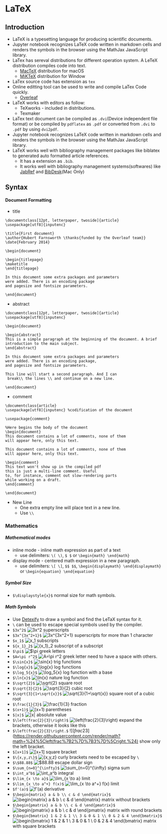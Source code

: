 # LaTeX

## Introduction

- LaTeX is a typesetting language for producing scientific documents.
- Jupyter notebook recognizes LaTeX code written in markdown cells and renders the symbols in the browser using the MathJax JavaScript library.
- LaTex has sereval distributions for different operation system. A LeTeX distribution compiles code into text.
  - [MacTeX](http://www.tug.org/mactex/) distribution for macOS
  - [MiKTeX](https://miktex.org) distribution for Window
- LaTex source code has extension as `tex`
- Online editting tool can be used to write and compile LaTex Code quickly.
  - [Overleaf](https://www.overleaf.com)
- LaTeX works with editors as follow:
  - TeXworks - included in distributions.
  - Texmaker
- LaTex text document can be compiled as `.dvi`(Device independent file format) or be compiled by `pdflatex` as `.pdf` or converted from `.dvi` to `.pdf` by using `dvi2pdf`.
- Jupyter notebook recognizes LaTeX code written in markdown cells and renders the symbols in the browser using the MathJax JavaScript library.
- LaTeX works well with bibliography management packages like biblatex to generated auto formatted article references.
  - It has a extension as `.bib`.
  - It works well with bibliography management systems(softwares) like [JabRef](http://www.jabref.org) and [BibDesk](https://sourceforge.net/p/bibdesk/svn/HEAD/tree/)(Mac Only)

## Syntax

#### Document Formatting

- title

```
\documentclass[12pt, letterpaper, twoside]{article}
\usepackage[utf8]{inputenc}

\title{First document}
\author{Hubert Farnsworth \thanks{funded by the Overleaf team}}
\date{February 2014}

\begin{document}

\begin{titlepage}
\maketitle
\end{titlepage}

In this document some extra packages and parameters
were added. There is an encoding package
and pagesize and fontsize parameters.

\end{document}
```

- abstract

```
\documentclass[12pt, letterpaper, twoside]{article}
\usepackage[utf8]{inputenc}

\begin{document}

\begin{abstract}
This is a simple paragraph at the beginning of the document. A brief introduction to the main subject.
\end{abstract}

In this document some extra packages and parameters
were added. There is an encoding package,
and pagesize and fontsize parameters.

This line will start a second paragraph. And I can
 break\\ the lines \\ and continue on a new line.

\end{document}
```

- comment

```
\documentclass{article}
\usepackage[utf8]{inputenc} %codification of the document

\usepackage{comment}

%Here begins the body of the document
\begin{document}
This document contains a lot of comments, none of them
will appear here, only this text.

This document contains a lot of comments, none of them
will appear here, only this text.

\begin{comment}
This text won't show up in the compiled pdf
this is just a multi-line comment. Useful
to, for instance, comment out slow-rendering parts
while working on a draft.
\end{comment}

\end{document}
```

- New Line
  - One extra empty line will place text in a new line.
  - Use `\\`

### Mathematics

##### Mathematical modes

- inline mode - inline math expression as part of a text
  - use delimiters: `\( \)`, `$ $` or `\begin{math} \end{math}`
- display mode - centered math expression in a new paragraph.
  - use delimiters: `\[ \]`, `$$ $$`, `\begin{displaymath} \end{displaymath}` or `\begin{equation} \end{equation}`

##### Symbol Size

- `$\displaystyle{x}$` normal size for math symbols.

##### Math Symbols

- Use [Detexify](http://detexify.kirelabs.org/classify.html) to draw a symbol and find the LeTaX syntax for it.
- `\` can be used to escape special symbols used by the compiler.
- `$3x^2$` ![$3x^2$](https://render.githubusercontent.com/render/math?math=%243x%5E2%24) superscripts
- `$3x^{3x^2+1}$` ![$3x^{3x^2+1}$](https://render.githubusercontent.com/render/math?math=%243x%5E%7B3x%5E2%2B1%7D%24) superscripts for more than 1 character
- `$x_1$` ![$x_1$](https://render.githubusercontent.com/render/math?math=%24x_1%24) subscripts
- `${x_1}_2$` ![${x_1}_2$](https://render.githubusercontent.com/render/math?math=%24%7Bx_1%7D_2%24) subscript of a subscript
- `$\pi$` ![$\pi](https://render.githubusercontent.com/render/math?math=%24%5Cpi) greek letters
- `$A=\pi r^2$` ![$A=\pi r^2$](https://render.githubusercontent.com/render/math?math=%24A%3D%5Cpi%20r%5E2%24) greek letter need to have a space with others.
- `$\sin{x}$` ![$\sin{x}$](https://render.githubusercontent.com/render/math?math=%24%5Csin%7Bx%7D%24) trig functions
- `$\log{x}$` ![$\log{x}$](https://render.githubusercontent.com/render/math?math=%24%5Clog%7Bx%7D%24) log functions
- `$\log_5{x}$` ![$\log_5{x}$](https://render.githubusercontent.com/render/math?math=%24%5Clog_5%7Bx%7D%24) log function with a base
- `$\ln{x}$` ![$\ln{x}$](https://render.githubusercontent.com/render/math?math=%24%5Cln%7Bx%7D%24) nature log function
- `$\sqrt{2}$` ![$\sqrt{2}$](https://render.githubusercontent.com/render/math?math=%24%5Csqrt%7B2%7D%24) square root
- `$\sqrt{3}{2}$` ![$\sqrt{3}{2}$](https://render.githubusercontent.com/render/math?math=%24%5Csqrt%7B3%7D%7B2%7D%24) cubic root
- `$\sqrt{3}{1+\sqrt{x}}$` ![$\sqrt{3}{1+\sqrt{x}}$](https://render.githubusercontent.com/render/math?math=%24%5Csqrt%7B3%7D%7B1%2B%5Csqrt%7Bx%7D%7D%24) square root of a cubic root
- `$\frac{1}{3}$` ![$\frac{1}{3}$](https://render.githubusercontent.com/render/math?math=%24%5Cfrac%7B1%7D%7B3%7D%24) fraction
- `$(x+1)$` ![$(x+1)$](<https://render.githubusercontent.com/render/math?math=%24(x%2B1)%24>) parentheses
- `$|x|$` ![$|x|$](https://render.githubusercontent.com/render/math?math=%24%7Cx%7C%24) absolute value
- `$\left(frac{2}{3}\right)$` ![$\left(frac{2}{3}\right)$](<https://render.githubusercontent.com/render/math?math=%24%5Cleft(frac%7B2%7D%7B3%7D%5Cright)%24>) expand the brackets, otherwise it looks like this
- `$\left(frac{2}{3}\right.$` ![$\left(frac{2}{3}\right.$](https://render.githubusercontent.com/render/math?math=%24%5Cleft(frac%7B2%7D%7B3%7D%5Cright.%24) show only the left bracket.
- `$[x+1]$` ![$[x+1]$](https://render.githubusercontent.com/render/math?math=%24%5Bx%2B1%5D%24) square bracket
- `$\{x,y,z\}$` ![${x,y,z}$](https://render.githubusercontent.com/render/math?math=%24%5C%7Bx%2Cy%2Cz%5C%7D%24) curly brackets need to be escaped by `\`
- `$\$88.88$` ![$$88.88$](https://render.githubusercontent.com/render/math?math=%24%5C%2488.88%24) escape dollar sign
- `$\sum_{n=0}^{\infty}$` ![$\sum_{n=0}^{\infty}$](https://render.githubusercontent.com/render/math?math=%24%5Csum_%7Bn%3D0%7D%5E%7B%5Cinfty%7D%24) sigma sum
- `$\int_a^b$` ![$\int_a^b$](https://render.githubusercontent.com/render/math?math=%24%5Cint_a%5Eb%24) integral
- `$\lim_{x \to a}$` ![$\lim_{x \to a}$](https://render.githubusercontent.com/render/math?math=%24%5Clim_%7Bx%20%5Cto%20a%7D%24) limit
- `$\lim_{x \to a^+} f(x)$` ![$\lim_{x \to a^+} f(x)$](<https://render.githubusercontent.com/render/math?math=%24%5Clim_%7Bx%20%5Cto%20a%5E%2B%7D%20f(x)%24>) limit
- `$f'(a)$` ![$f'(a)$](<https://render.githubusercontent.com/render/math?math=%24f'(a)%24>) derivative
- `$\begin{matrix} a & b \\ c & d \end{matrix}$` ![$\begin{matrix} a & b \ c & d \end{matrix}$](https://render.githubusercontent.com/render/math?math=%24%5Cbegin%7Bmatrix%7D%20a%20%26%20b%20%5C%5C%20c%20%26%20d%20%5Cend%7Bmatrix%7D%24) matrix without brackets
- `$\begin{pmatrix} a & b \\ c & d \end{pmatrix}$` ![$\begin{pmatrix} a & b \ c & d \end{pmatrix}$](https://render.githubusercontent.com/render/math?math=%24%5Cbegin%7Bpmatrix%7D%20a%20%26%20b%20%5C%5C%20c%20%26%20d%20%5Cend%7Bpmatrix%7D%24) matrix with round brackets
- `$\begin{bmatrix} 1 & 2 & 1 \\ 3 & 0 & 1 \\ 0 & 2 & 4 \end{bmatrix}$` ![$\begin{bmatrix} 1 & 2 & 1 \ 3 & 0 & 1 \ 0 & 2 & 4 \end{bmatrix}$](https://render.githubusercontent.com/render/math?math=%24%5Cbegin%7Bbmatrix%7D%201%20%26%202%20%26%201%20%5C%5C%203%20%26%200%20%26%201%20%5C%5C%200%20%26%202%20%26%204%20%5Cend%7Bbmatrix%7D%24) matrix with square brackets
